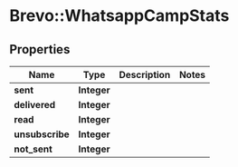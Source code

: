 # Brevo::WhatsappCampStats

## Properties
Name | Type | Description | Notes
------------ | ------------- | ------------- | -------------
**sent** | **Integer** |  | 
**delivered** | **Integer** |  | 
**read** | **Integer** |  | 
**unsubscribe** | **Integer** |  | 
**not_sent** | **Integer** |  | 


